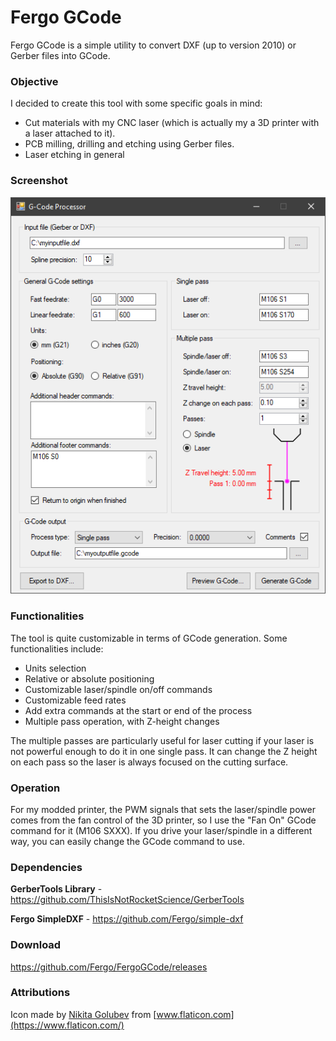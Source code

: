 # Fergo GCode

Fergo GCode is a simple utility to convert DXF (up to version 2010) or Gerber files into GCode.

### Objective

I decided to create this tool with some specific goals in mind:

- Cut materials with my CNC laser (which is actually my a 3D printer with a laser attached to it).
- PCB milling, drilling and etching using Gerber files.
- Laser etching in general

### Screenshot

![Screenshot](https://raw.githubusercontent.com/Fergo/FergoGCode/master/screenshot.png "Screenshot")

### Functionalities

The tool is quite customizable in terms of GCode generation. Some functionalities include:

- Units selection
- Relative or absolute positioning
- Customizable laser/spindle on/off commands
- Customizable feed rates
- Add extra commands at the start or end of the process
- Multiple pass operation, with Z-height changes

The multiple passes are particularly useful for laser cutting if your laser is not powerful enough to do it in one single pass. It can change the Z height on each pass so the laser is always focused on the cutting surface.

### Operation

For my modded printer, the PWM signals that sets the laser/spindle power comes from the fan control of the 3D printer, so I use the "Fan On" GCode command for it (M106 SXXX). If you drive your laser/spindle in a different way, you can easily change the GCode command to use.

### Dependencies

**GerberTools Library** - https://github.com/ThisIsNotRocketScience/GerberTools

**Fergo SimpleDXF** - https://github.com/Fergo/simple-dxf

### Download

https://github.com/Fergo/FergoGCode/releases

### Attributions

Icon made by [Nikita Golubev](https://www.flaticon.com/authors/nikita-golubev) from [www.flaticon.com](https://www.flaticon.com/) 

